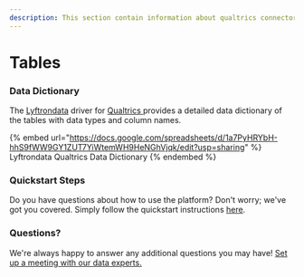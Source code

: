 ```yaml
---
description: This section contain information about qualtrics connector tables information
---
```


# Tables

### Data Dictionary

The [Lyftrondata](https://www.lyftrondata.com/) driver for [Qualtrics](https://www.lyftrondata.com/integration/qualtrics/)[ ](https://www.lyftrondata.com/integration/qualtrics/)provides a detailed data dictionary of the tables with data types and column names.

{% embed url="https://docs.google.com/spreadsheets/d/1a7PyHRYbH-hhS9fWW9GY1ZUT7YiWtemWH9HeNGhVjqk/edit?usp=sharing" %}
Lyftrondata Qualtrics Data Dictionary
{% endembed %}

### Quickstart Steps

Do you have questions about how to use the platform? Don't worry; we've got you covered. Simply follow the quickstart instructions [here](../../../../quickstart-steps.md).

### Questions? <a href="#questions" id="questions"></a>

We're always happy to answer any additional questions you may have! [Set up a meeting with our data experts.](https://www.lyftrondata.com/book-a-meeting/)

